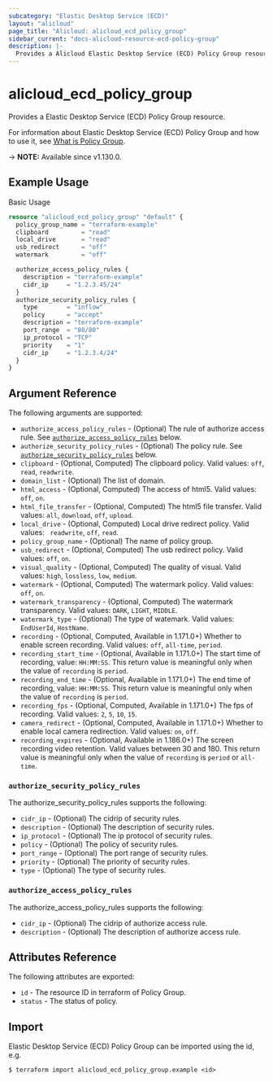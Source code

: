 ```yaml
---
subcategory: "Elastic Desktop Service (ECD)"
layout: "alicloud"
page_title: "Alicloud: alicloud_ecd_policy_group"
sidebar_current: "docs-alicloud-resource-ecd-policy-group"
description: |-
  Provides a Alicloud Elastic Desktop Service (ECD) Policy Group resource.
---
```


# alicloud_ecd_policy_group

Provides a Elastic Desktop Service (ECD) Policy Group resource.

For information about Elastic Desktop Service (ECD) Policy Group and how to use it, see [What is Policy Group](https://www.alibabacloud.com/help/en/elastic-desktop-service/latest/api-doc-ecd-2020-09-30-api-doc-createpolicygroup).

-> **NOTE:** Available since v1.130.0.

## Example Usage

Basic Usage

```terraform
resource "alicloud_ecd_policy_group" "default" {
  policy_group_name = "terraform-example"
  clipboard         = "read"
  local_drive       = "read"
  usb_redirect      = "off"
  watermark         = "off"

  authorize_access_policy_rules {
    description = "terraform-example"
    cidr_ip     = "1.2.3.45/24"
  }
  authorize_security_policy_rules {
    type        = "inflow"
    policy      = "accept"
    description = "terraform-example"
    port_range  = "80/80"
    ip_protocol = "TCP"
    priority    = "1"
    cidr_ip     = "1.2.3.4/24"
  }
}
```

## Argument Reference

The following arguments are supported:

* `authorize_access_policy_rules` - (Optional) The rule of authorize access rule. See [`authorize_access_policy_rules`](#authorize_access_policy_rules) below.
* `authorize_security_policy_rules` - (Optional) The policy rule. See [`authorize_security_policy_rules`](#authorize_security_policy_rules) below.
* `clipboard` - (Optional, Computed) The clipboard policy. Valid values: `off`, `read`, `readwrite`.
* `domain_list` - (Optional) The list of domain.
* `html_access` - (Optional, Computed) The access of html5. Valid values: `off`, `on`.
* `html_file_transfer` - (Optional, Computed) The html5 file transfer. Valid values: `all`, `download`, `off`, `upload`.
* `local_drive` - (Optional, Computed) Local drive redirect policy. Valid values: ` readwrite`, `off`, `read`.
* `policy_group_name` - (Optional) The name of policy group.
* `usb_redirect` - (Optional, Computed) The usb redirect policy. Valid values: `off`, `on`.
* `visual_quality` - (Optional, Computed) The quality of visual. Valid values: `high`, `lossless`, `low`, `medium`.
* `watermark` - (Optional, Computed) The watermark policy. Valid values: `off`, `on`.
* `watermark_transparency` - (Optional, Computed) The watermark transparency. Valid values: `DARK`, `LIGHT`, `MIDDLE`.
* `watermark_type` - (Optional) The type of watemark. Valid values: `EndUserId`, `HostName`.
* `recording` - (Optional, Computed, Available in 1.171.0+) Whether to enable screen recording. Valid values: `off`, `all-time`, `period`.
* `recording_start_time` - (Optional, Available in 1.171.0+) The start time of recording, value: `HH:MM:SS`. This return value is meaningful only when the value of `recording` is `period`.
* `recording_end_time` - (Optional, Available in 1.171.0+) The end time of recording, value: `HH:MM:SS`. This return value is meaningful only when the value of `recording` is `period`.
* `recording_fps` - (Optional, Computed, Available in 1.171.0+) The fps of recording. Valid values: `2`, `5`, `10`, `15`.
* `camera_redirect` - (Optional, Computed, Available in 1.171.0+) Whether to enable local camera redirection. Valid values: `on`, `off`.
* `recording_expires` - (Optional, Available in 1.186.0+) The screen recording video retention. Valid values between 30 and 180. This return value is meaningful only when the value of `recording` is `period` or `all-time`.

### `authorize_security_policy_rules`

The authorize_security_policy_rules supports the following: 

* `cidr_ip` - (Optional) The cidrip of security rules.
* `description` - (Optional) The description of security rules.
* `ip_protocol` - (Optional) The ip protocol of security rules.
* `policy` - (Optional) The policy of security rules.
* `port_range` - (Optional) The port range of security rules.
* `priority` - (Optional) The priority of security rules.
* `type` - (Optional) The type of security rules.

### `authorize_access_policy_rules`

The authorize_access_policy_rules supports the following: 

* `cidr_ip` - (Optional) The cidrip of authorize access rule.
* `description` - (Optional) The description of authorize access rule.

## Attributes Reference

The following attributes are exported:

* `id` - The resource ID in terraform of Policy Group.
* `status` - The status of policy.

## Import

Elastic Desktop Service (ECD) Policy Group can be imported using the id, e.g.

```shell
$ terraform import alicloud_ecd_policy_group.example <id>
```
